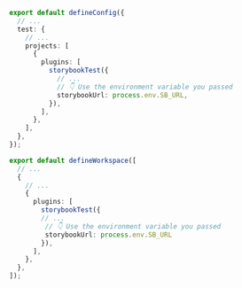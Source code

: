 ```ts filename="vitest.config.ts" renderer="common" tabTitle="Vitest 4"
export default defineConfig({
  // ...
  test: {
    // ...
    projects: [
      {
        plugins: [
          storybookTest({
            // ...
            // 👇 Use the environment variable you passed
            storybookUrl: process.env.SB_URL,
          }),
        ],
      },
    ],
  },
});
```

```ts filename="vitest.workspace.ts" renderer="common" tabTitle="Vitest 3"
export default defineWorkspace([
  // ...
  {
    // ...
    {
      plugins: [
        storybookTest({
        // ...
         // 👇 Use the environment variable you passed
         storybookUrl: process.env.SB_URL
        }),
      ],
    },
  },
]);
```
